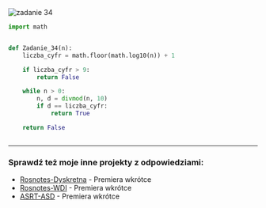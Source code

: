 <picture>
  <source srcset="../../srt/zbior_zadan/34.png" media="(prefers-color-scheme: light)">
  <source srcset="../../srt/zbior_zadan/black_34.png" media="(prefers-color-scheme: dark)">
  <img src="../../srt/zbior_zadan/black_34.png" alt="zadanie 34">
</picture>

```python
import math


def Zadanie_34(n):
    liczba_cyfr = math.floor(math.log10(n)) + 1

    if liczba_cyfr > 9:
        return False

    while n > 0:
        n, d = divmod(n, 10)
        if d == liczba_cyfr:
            return True

    return False



```

---
### Sprawdź też moje inne projekty z odpowiedziami:
- [Rosnotes-Dyskretna](https://github.com/kamilGie/Rosnotes-Dyskretna) - Premiera wkrótce
- [Rosnotes-WDI](https://github.com/kamilGie/Rosnotes-WDI) - Premiera wkrótce
- [ASRT-ASD](https://github.com/kamilGie/Rosnotes-Dyskretna) - Premiera wkrótce
